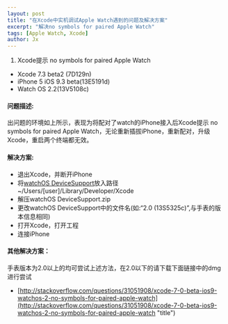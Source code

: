 ```yaml
---
layout: post
title: "在Xcode中实机调试Apple Watch遇到的问题及解决方案"
excerpt: "解决no symbols for paired Apple Watch"
tags: [Apple Watch, Xcode]
author: Jx
---
```


1. Xcode提示 no symbols for paired Apple Watch

* Xcode 7.3 beta2 (7D129n)
* iPhone 5 iOS 9.3 beta(13E5191d)
* Watch OS 2.2(13V5108c)

#### 问题描述:

出问题的环境如上所示，表现为将配对了watch的iPhone接入后Xcode提示 no symbols for paired Apple Watch，无论重新插拔iPhone，重新配对，升级Xcode，重启两个终端都无效。

#### 解决方案:

* 退出Xcode，并断开iPhone
* 将[watchOS DeviceSupport](http://pan.baidu.com/s/1o7iqUy2 "title")放入路径~/Users/[user]/Library/Developer/Xcode
* 解压watchOS DeviceSupport.zip
* 更改watchOS DeviceSupport中的文件名(如:“2.0 (13S5325c)”,与手表的版本信息相同)
* 打开Xcode，打开工程
* 连接iPhone

#### 其他解决方案：


手表版本为2.0以上的均可尝试上述方法，在2.0以下的请下载下面链接中的dmg进行尝试

* [http://stackoverflow.com/questions/31051908/xcode-7-0-beta-ios9-watchos-2-no-symbols-for-paired-apple-watch](http://stackoverflow.com/questions/31051908/xcode-7-0-beta-ios9-watchos-2-no-symbols-for-paired-apple-watch "title")

